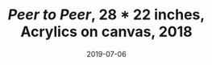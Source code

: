 ---
layout: allpaintingdetail
title:  <i>Peer to Peer</i>, 28 * 22 inches, Acrylics on canvas, 2018
date:   2019-07-06
image: Taeyoon_Choi_Peer_to_Peer_JS_201907_taeyoonstudiovisit_24.jpg
meta: 
orientation: horizontal
alt-text: A studio shot of three or more paintings. Colorful shapes and letterings. One of the painting has words "Peer to Peer, IRL, Online" Another painting has cartoon figures in black and white, as well as purple shapes. Paintings are laid out on a wooden floor.  
order: 
---